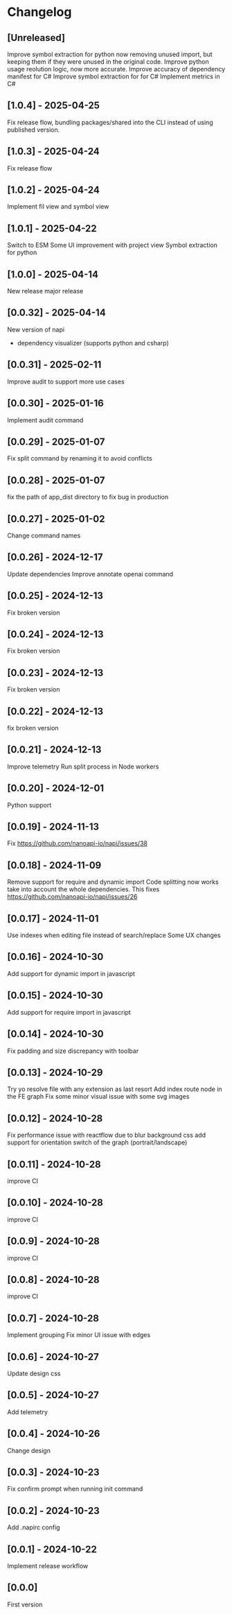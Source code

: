 # Changelog

## [Unreleased]

Improve symbol extraction for python now removing unused import, but keeping them if they were unused in the original code.
Improve python usage reolution logic, now more accurate.
Improve accuracy of dependency manifest for C#
Improve symbol extraction for for C#
Implement metrics in C#

## [1.0.4] - 2025-04-25

Fix release flow, bundling packages/shared into the CLI instead of using published version.

## [1.0.3] - 2025-04-24

Fix release flow

## [1.0.2] - 2025-04-24

Implement fil view and symbol view

## [1.0.1] - 2025-04-22

Switch to ESM
Some UI improvement with project view
Symbol extraction for python

## [1.0.0] - 2025-04-14

New release major release

## [0.0.32] - 2025-04-14

New version of napi

- dependency visualizer (supports python and csharp)

## [0.0.31] - 2025-02-11

Improve audit to support more use cases

## [0.0.30] - 2025-01-16

Implement audit command

## [0.0.29] - 2025-01-07

Fix split command by renaming it to avoid conflicts

## [0.0.28] - 2025-01-07

fix the path of app_dist directory to fix bug in production

## [0.0.27] - 2025-01-02

Change command names

## [0.0.26] - 2024-12-17

Update dependencies
Improve annotate openai command

## [0.0.25] - 2024-12-13

Fix broken version

## [0.0.24] - 2024-12-13

Fix broken version

## [0.0.23] - 2024-12-13

Fix broken version

## [0.0.22] - 2024-12-13

fix broken version

## [0.0.21] - 2024-12-13

Improve telemetry
Run split process in Node workers

## [0.0.20] - 2024-12-01

Python support

## [0.0.19] - 2024-11-13

Fix https://github.com/nanoapi-io/napi/issues/38

## [0.0.18] - 2024-11-09

Remove support for require and dynamic import
Code splitting now works take into account the whole dependencies. This fixes https://github.com/nanoapi-io/napi/issues/26

## [0.0.17] - 2024-11-01

Use indexes when editing file instead of search/replace
Some UX changes

## [0.0.16] - 2024-10-30

Add support for dynamic import in javascript

## [0.0.15] - 2024-10-30

Add support for require import in javascript

## [0.0.14] - 2024-10-30

Fix padding and size discrepancy with toolbar

## [0.0.13] - 2024-10-29

Try yo resolve file with any extension as last resort
Add index route node in the FE graph
Fix some minor visual issue with some svg images

## [0.0.12] - 2024-10-28

Fix performance issue with reactflow due to blur background css
add support for orientation switch of the graph (portrait/landscape)

## [0.0.11] - 2024-10-28

improve CI

## [0.0.10] - 2024-10-28

improve CI

## [0.0.9] - 2024-10-28

improve CI

## [0.0.8] - 2024-10-28

improve CI

## [0.0.7] - 2024-10-28

Implement grouping
Fix minor UI issue with edges

## [0.0.6] - 2024-10-27

Update design css

## [0.0.5] - 2024-10-27

Add telemetry

## [0.0.4] - 2024-10-26

Change design

## [0.0.3] - 2024-10-23

Fix confirm prompt when running init command

## [0.0.2] - 2024-10-23

Add .napirc config

## [0.0.1] - 2024-10-22

Implement release workflow

## [0.0.0]

First version
